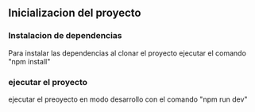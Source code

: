 ## Inicializacion del proyecto
### Instalacion de dependencias

Para instalar las dependencias al clonar el proyecto ejecutar el comando "npm install" 

### ejecutar el proyecto 

ejecutar el preoyecto en modo desarrollo con el comando "npm run dev"
